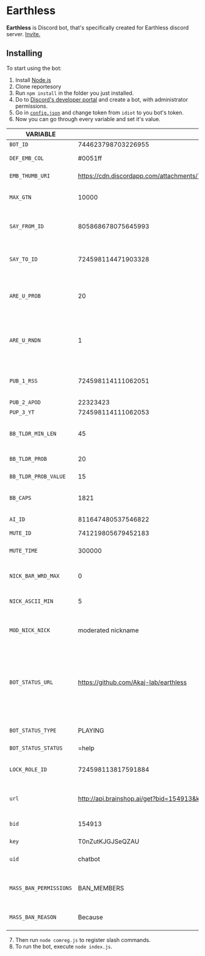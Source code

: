# Earthless

**Earthless** is Discord bot, that's specifically created for Earthless discord server. [Invite.](https://discord.gg/9gD293WjHs)

## Installing
To start using the bot:
1. Install [Node.js](https://nodejs.org/en/download/)
2. Clone reportesory
3. Run `npm install` in the folder you just installed.
4. Do to [Discord's developer portal](https://discord.com/developers/applications) and create a bot, with administrator permissions. 
4. Go in [`config.json`](./config.json) and change token from `idiot` to you bot's token.
5. Now you can go through every variable and set it's value.

VARIABLE | DEFAULT VALUE | EXPLANATION
--- | --- | ---
`BOT_ID` | 744623798703226955 | Id of bot
`DEF_EMB_COL` | #0051ff | Default embed color
`EMB_THUMB_URI` | https://cdn.discordapp.com/attachments/724598114471903328/744475859536052285/tesrresressuper.jpg | Default embed image URI
`MAX_GTN ` | 10000  | Max number in guess the number
`SAY_FROM_ID` | 805868678075645993 | Id of channel from which `=say` command works
`SAY_TO_ID` | 724598114471903328 | Id of channel to which `=say` sends message
`ARE_U_PROB ` | 20  | Probability of bot saying `No you`, after a user says are you?
`ARE_U_RNDN ` | 1  | Random number that's smaller than ARE_U_PROB, that tigers the response
`PUB_1_RSS` | 724598114111062051 | Id of 1st channel that's automatically published
`PUB_2_APOD` | 22323423 | 2nd channel
`PUP_3_YT` | 724598114111062053 | 3rd channel
`BB_TLDR_MIN_LEN ` | 45  | 8b shortest message to respond with TL:DR
`BB_TLDR_PROB ` | 20  | TL:DR probability
`BB_TLDR_PROB_VALUE ` | 15  | TL:DR trigger value
`BB_CAPS ` | 1821  | Timeout of apology for capitals
`AI_ID ` |  811647480537546822 | AI chatbot channel
`MUTE_ID` | 741219805679452183 | ID od mute role
`MUTE_TIME ` | 300000  | Time to end mute on member
`NICK_BAR_WRD_MAX ` | 0  | Max. nr. of bad words in a nickname
`NICK_ASCII_MIN ` | 5  | Min. nr. of ASCII letters in a 
`MOD_NICK_NICK` | moderated nickname | Nickname to give a member that doesn't follow the rules
`BOT_STATUS_URL` | https://github.com/Akaj-lab/earthless | URL of this repository, link in embeds **DON'T CHANGE, LET PEOPLE KNOW WHERE YOU GOT THE CODE**
`BOT_STATUS_TYPE` | PLAYING | Bot's activity while online [More option](https://discord.js.org/#/docs/main/stable/typedef/ActivityType)
`BOT_STATUS_STATUS` | =help | Bot's status
`LOCK_ROLE_ID` | 724598113817591884 | Role to remove send message permissions on lockdown
`url` | http://api.brainshop.ai/get?bid=154913&key=T0nZutKJGJSeQZAU&uid=[uid]&msg=[msg] | URL of brainshop chatbot
`bid` | 154913 | Bot ID of brainshop chatbot
`key` | T0nZutKJGJSeQZAU | API key
`uid` | chatbot | User ID of brainshop chatbot
`MASS_BAN_PERMISSIONS` | BAN_MEMBERS | Permission user needs to mass ban people
`MASS_BAN_REASON` | Because | Reason for mas ban **FUTURE**


7. Then run `node comreg.js` to register slash commands.
8. To run the bot, execute `node index.js`.
